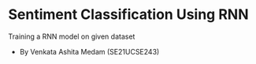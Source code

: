 # Sentiment Classification Using RNN

Training a RNN model on given dataset
- By Venkata Ashita Medam (SE21UCSE243)
